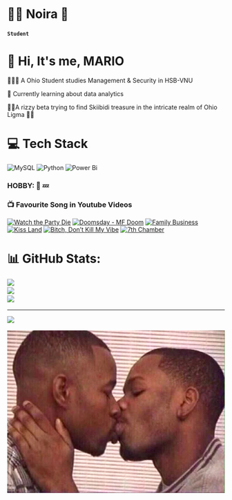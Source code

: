 # 🏄‍♂️ Noira 👋

**`Student`**

# 👋 Hi, It's me, MARIO
🧑🏿‍💻 A Ohio Student studies Management & Security in HSB-VNU  

💭 Currently learning about data analytics  

🕺🏿A rizzy beta trying to find Skiibidi treasure in the intricate realm of Ohio Ligma 🕺🏿


# 💻 Tech Stack
![MySQL](https://img.shields.io/badge/mysql-4479A1.svg?style=for-the-badge&logo=mysql&logoColor=white) ![Python](https://img.shields.io/badge/python-3670A0?style=for-the-badge&logo=python&logoColor=ffdd54) ![Power Bi](https://img.shields.io/badge/power_bi-F2C811?style=for-the-badge&logo=powerbi&logoColor=black)


### HOBBY: 🎵 💤


### 📺 Favourite Song in Youtube Videos

<!-- BEGIN YOUTUBE-CARDS -->
[![Watch the Party Die](https://ytcards.demolab.com/?id=53tlOayottY&title=Watch+The+Party+Die&lang=eng&timestamp=1726162973&background_color=%230d1117&title_color=%23ffffff&stats_color=%23dedede&max_title_lines=1&width=250&border_radius=5&duration=306 "Watch The Party Die")](https://www.youtube.com/watch?v=53tlOayottY)
[![Doomsday - MF Doom](https://ytcards.demolab.com/?id=gndkFhYh5Mo&title=Doomsday+-+MF+Doom&lang=eng&timestamp=1668620573&background_color=%230d1117&title_color=%23ffffff&stats_color=%23dedede&max_title_lines=1&width=250&border_radius=5&duration=306 "Doomsday")](https://www.youtube.com/watch?v=gndkFhYh5Mo)
[![Family Business](https://ytcards.demolab.com/?id=JwAjANmjajc&title=Family+Business+-+Kayne+West&lang=eng&timestamp=1531849373&background_color=%230d1117&title_color=%23ffffff&stats_color=%23dedede&max_title_lines=1&width=250&border_radius=5&duration=278 "Family Business")](https://www.youtube.com/watch?v=JwAjANmjajc)
[![Kiss Land](https://ytcards.demolab.com/?id=plRha7E_2y4&title=Kiss+Land+-+The+Weeknd&lang=eng&timestamp=1540921373&background_color=%230d1117&title_color=%23ffffff&stats_color=%23dedede&max_title_lines=1&width=250&border_radius=5&duration=333 "Kiss Land")](https://www.youtube.com/watch?v=plRha7E_2y4)
[![Bitch, Don’t Kill My Vibe](https://ytcards.demolab.com/?id=hDgPW4kIdUI&title=Bitch,+Don't+Kill+My+Vibe&lang=eng&timestamp=1532540573&background_color=%230d1117&title_color=%23ffffff&stats_color=%23dedede&max_title_lines=1&width=250&border_radius=5&duration=333 "Bitch, Don’t Kill My Vibe")](https://www.youtube.com/watch?v=hDgPW4kIdUI)
[![7th Chamber](https://ytcards.demolab.com/?id=4mGfB5lbK-w&title=7th+Chamber&lang=eng&timestamp=1487612573&background_color=%230d1117&title_color=%23ffffff&stats_color=%23dedede&max_title_lines=1&width=250&border_radius=5&duration=365 "7th Chamber")](https://www.youtube.com/watch?v=4mGfB5lbK-w)

<!-- END YOUTUBE-CARDS -->
# 📊 GitHub Stats:
![](https://github-readme-stats.vercel.app/api?username=xsol05&theme=dark&hide_border=true&include_all_commits=false&count_private=false)<br/>
![](https://github-readme-streak-stats.herokuapp.com/?user=xsol05&theme=dark&hide_border=true)<br/>
![](https://github-readme-stats.vercel.app/api/top-langs/?username=xsol05&theme=dark&hide_border=true&include_all_commits=false&count_private=false&layout=compact)

---
[![](https://visitcount.itsvg.in/api?id=xsol05&icon=0&color=0)](https://visitcount.itsvg.in)

![](images/1508310215_image.jpg)



<!-- Proudly created with GPRM ( https://gprm.itsvg.in ) -->
